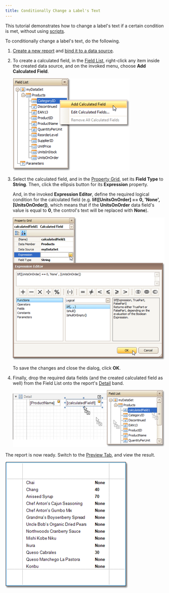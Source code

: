 ```yaml
---
title: Conditionally Change a Label's Text
---
```

This tutorial demonstrates how to change a label's text if a certain condition is met, without using [scripts](../../../../../../interface-elements-for-desktop/articles/report-designer/report-designer-for-winforms/create-reports/miscellaneous/handle-events-via-scripts.md).

To conditionally change a label's text, do the following.
1. [Create a new report](../../../../../../interface-elements-for-desktop/articles/report-designer/report-designer-for-winforms/create-reports/basic-operations/create-a-new-report.md) and [bind it to a data source](../../../../../../interface-elements-for-desktop/articles/report-designer/report-designer-for-winforms/create-reports/binding-a-report-to-data.md).
2. To create a calculated field, in the [Field List](../../../../../../interface-elements-for-desktop/articles/report-designer/report-designer-for-winforms/report-designer-reference/report-designer-ui/field-list.md), right-click any item inside the created data source, and on the invoked menu, choose **Add Calculated Field**.
	
	![RD_HowTo_CalculatedField_0](../../../../../images/Img8465.png)
3. Select the calculated field, and in the [Property Grid](../../../../../../interface-elements-for-desktop/articles/report-designer/report-designer-for-winforms/report-designer-reference/report-designer-ui/property-grid.md), set its **Field Type** to **String**. Then, click the ellipsis button for its **Expression** property.
	
	And, in the invoked **Expression Editor**, define the required logical condition for the calculated field (e.g. **Iif([UnitsOnOrder] == 0, 'None', [UnitsOnOrder])**, which means that if the **UnitsOnOrder** data field's value is equal to **0**, the control's text will be replaced with **None**).
	
	![RD_HowTo_ChangeText_0](../../../../../images/Img8880.png)
	
	To save the changes and close the dialog, click **OK**.
4. Finally, drop the required data fields (and the created calculated field as well) from the Field List onto the report's [Detail](../../../../../../interface-elements-for-desktop/articles/report-designer/report-designer-for-winforms/report-designer-reference/report-bands/detail-band.md) band.
	
	![RD_HowTo_ChangeText_1](../../../../../images/Img8881.png)

The report is now ready. Switch to the [Preview Tab](../../../../../../interface-elements-for-desktop/articles/report-designer/report-designer-for-winforms/report-designer-reference/report-designer-ui/preview-tab.md), and view the result.

![RD_HowTo_ChangeText_2](../../../../../images/Img8882.png)